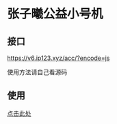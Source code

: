 # 张子曦公益小号机

## 接口

https://v6.ip123.xyz/acc/?encode=js

使用方法请自己看源码

## 使用

[点击此处](https://acc.zzxclient.eu.org)
